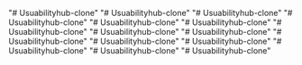 "# Usuabilityhub-clone" 
"# Usuabilityhub-clone" 
"# Usuabilityhub-clone" 
"# Usuabilityhub-clone" 
"# Usuabilityhub-clone" 
"# Usuabilityhub-clone" 
"# Usuabilityhub-clone" 
"# Usuabilityhub-clone" 
"# Usuabilityhub-clone" 
"# Usuabilityhub-clone" 
"# Usuabilityhub-clone" 
"# Usuabilityhub-clone" 
"# Usuabilityhub-clone" 
"# Usuabilityhub-clone" 
"# Usuabilityhub-clone" 
